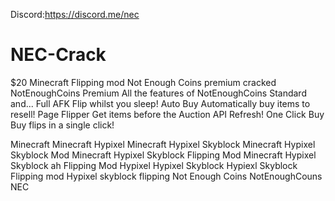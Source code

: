 Discord:https://discord.me/nec




# NEC-Crack
$20 Minecraft Flipping mod Not Enough Coins premium cracked
NotEnoughCoins Premium
All the features of NotEnoughCoins Standard and...
Full AFK
Flip whilst you sleep!
Auto Buy
Automatically buy items to resell!
Page Flipper
Get items before the Auction API Refresh!
One Click Buy
Buy flips in a single click!




Minecraft
Minecraft Hypixel
Minecraft Hypixel Skyblock
Minecraft Hypixel Skyblock Mod
Minecraft Hypixel Skyblock Flipping Mod
Minecraft Hypixel Skyblock ah Flipping Mod
Hypixel
Hypixel Skyblock
Hypiexl Skyblock Flipping mod
Hypixel skyblock flipping
Not Enough Coins
NotEnoughCouns
NEC

